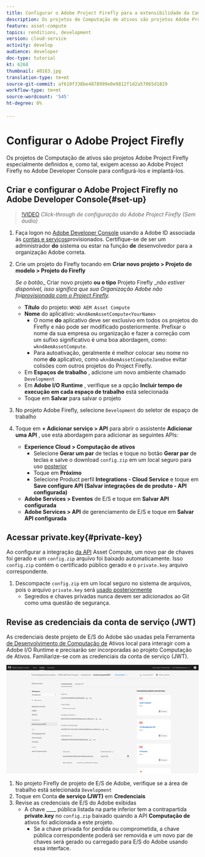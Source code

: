 ```yaml
---
title: Configurar o Adobe Project Firefly para a extensibilidade da Computação de ativos
description: Os projetos de Computação de ativos são projetos Adobe Project Firefly especialmente definidos e, como tal, exigem acesso ao Adobe Project Firefly no Adobe Developer Console para configurá-los e implantá-los.
feature: asset-compute
topics: renditions, development
version: cloud-service
activity: develop
audience: developer
doc-type: tutorial
kt: 6268
thumbnail: 40183.jpg
translation-type: tm+mt
source-git-commit: af610f338be4878999e0e9812f1d2a57065d1829
workflow-type: tm+mt
source-wordcount: '545'
ht-degree: 0%

---
```



# Configurar o Adobe Project Firefly

Os projetos de Computação de ativos são projetos Adobe Project Firefly especialmente definidos e, como tal, exigem acesso ao Adobe Project Firefly no Adobe Developer Console para configurá-los e implantá-los.

## Criar e configurar o Adobe Project Firefly no Adobe Developer Console{#set-up}

>[!VIDEO](https://video.tv.adobe.com/v/40183/?quality=12&learn=on)
_Click-through de configuração do Adobe Project Firefly (Sem áudio)_

1. Faça logon no [Adobe Developer Console](https://console.adobe.io) usando a Adobe ID associada às [contas e serviços](./accounts-and-services.md)provisionados. Certifique-se de ser um administrador __do__ sistema ou estar na função __de__ desenvolvedor para a organização Adobe correta.
1. Crie um projeto do Firefly tocando em __Criar novo projeto > Projeto de modelo > Projeto do Firefly__

   _Se o botão__ Criar novo projeto __ou o tipo__ Projeto Firefly __não estiver disponível, isso significa que sua Organização Adobe não foi[provisionada com o Project Firefly](#request-adobe-project-firefly)._

   + __Título__ do projeto: `WKND AEM Asset Compute`
   + __Nome__ do aplicativo: `wkndAemAssetCompute<YourName>`
      + O nome __do__ aplicativo deve ser exclusivo em todos os projetos do Firefly e não pode ser modificado posteriormente. Prefixar o nome da sua empresa ou organização e fazer a correção com um sufixo significativo é uma boa abordagem, como: `wkndAemAssetCompute`.
      + Para autoativação, geralmente é melhor colocar seu nome no nome __do__ aplicativo, como `wkndAemAssetComputeJaneDoe` evitar colisões com outros projetos do Project Firefly.
   + Em __Espaços de trabalho__ , adicione um novo ambiente chamado `Development`
   + Em __Adobe I/O Runtime__ , verifique se a opção __Incluir tempo de execução em cada espaço de trabalho__ está selecionada
   + Toque em __Salvar__ para salvar o projeto
1. No projeto Adobe Firefly, selecione `Development` do seletor de espaço de trabalho
1. Toque em __+ Adicionar serviço > API__ para abrir o assistente __Adicionar uma API__ , use esta abordagem para adicionar as seguintes APIs:

   + __Experience Cloud > Computação de ativos__
      + Selecione __Gerar um par__ de teclas e toque no botão __Gerar par__ de teclas e salve o download `config.zip` em um local seguro para uso [posterior](#private-key)
      + Toque em __Próximo__
      + Selecione Product perfil __Integrations - Cloud Service__ e toque em __Save configure API (Salvar integrações de  de produto - API configurada)__
   + __Adobe Services > Eventos__ de E/S e toque em __Salvar API configurada__
   + __Adobe Services > API__ de gerenciamento de E/S e toque em __Salvar API configurada__

## Acessar private.key{#private-key}

Ao configurar a integração [da API](#set-up) Asset Compute, um novo par de chaves foi gerado e um `config.zip` arquivo foi baixado automaticamente. Isso `config.zip` contém o certificado público gerado e o `private.key` arquivo correspondente.

1. Descompacte `config.zip` em um local seguro no sistema de arquivos, pois o arquivo `private.key` será [usado posteriormente](../develop/environment-variables.md)
   + Segredos e chaves privadas nunca devem ser adicionados ao Git como uma questão de segurança.

## Revise as credenciais da conta de serviço (JWT)

As credenciais deste projeto de E/S do Adobe são usadas pela Ferramenta [de Desenvolvimento de Computação de](../develop/development-tool.md) Ativos local para interagir com a Adobe I/O Runtime e precisarão ser incorporadas ao projeto Computação de Ativos. Familiarize-se com as credenciais da conta de serviço (JWT).

![Credenciais da Conta de Serviço de Desenvolvedor do Adobe](./assets/firefly/service-account.png)

1. No projeto Firefly de projeto de E/S de Adobe, verifique se a área de trabalho está selecionada `Development`
1. Toque em Conta __de serviço (JWT)__ em __Credenciais__
1. Revise as credenciais de E/S do Adobe exibidas
   + A chave ____ pública listada na parte inferior tem a contrapartida __private.key__ no `config.zip` baixado quando a API __Computação de__ ativos foi adicionada a este projeto.
      + Se a chave privada for perdida ou comprometida, a chave pública correspondente poderá ser removida e um novo par de chaves será gerado ou carregado para E/S do Adobe usando essa interface.
